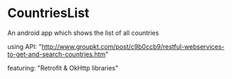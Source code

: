 # CountriesList
An android app which shows the list of all countries 

using API: "http://www.groupkt.com/post/c9b0ccb9/restful-webservices-to-get-and-search-countries.htm"

featuring: "Retrofit & OkHttp libraries" 
